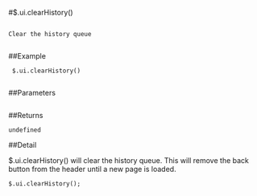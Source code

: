 #$.ui.clearHistory()

```

Clear the history queue
 
```

##Example

```
 $.ui.clearHistory()
 
```


##Parameters

```

```

##Returns

```
undefined
```

##Detail

$.ui.clearHistory() will clear the history queue.  This will remove the back button from the header until a new page is loaded.

```
$.ui.clearHistory();
```